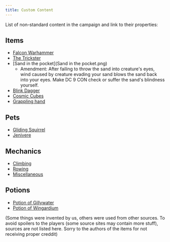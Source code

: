 ```yaml
---
title: Custom Content
---
```


List of non-standard content in the campaign and link to their properties:

## Items

* [Falcon Warhammer](falcon_warhammer.html)
* [The Trickster](the_trickster.html)
* [Sand in the pocket](Sand in the pocket.png)
    * Amendment: After failing to throw the sand into creature's eyes, wind caused by creature evading your sand blows the sand back into your eyes. Make DC 9 CON check or suffer the sand's blindness yourself. 
* [Blink Dagger](blink_dagger.html)
* [Cosmic Cubes](cosmic_cubes.html)
* [Grappling hand](grappling_hand.html)

## Pets

* [Gliding Squirrel](gliding_squirrel.html)
* [Jenivere](jenivere.html)


## Mechanics

* [Climbing](climbing.html)
* [Rowing](rowing.html)
* [Miscellaneous](miscelaneous_rules.html)

## Potions

* [Potion of Gillywater](potion_gillywater.html)
* [Potion of Wingardium](potion_wilgardium.html)

(Some things were invented by us, others were used from other sources. To avoid spoilers to the players (some source sites may contain more stuff), sources are not listed here. Sorry to the authors of the items for not receiving proper creddit)

